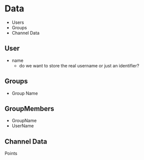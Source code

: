 # Data
- Users
- Groups
- Channel Data

## User
- name
    - do we want to store the real username or just an identifier?

## Groups
- Group Name

## GroupMembers
- GroupName
- UserName

## Channel Data
Points
